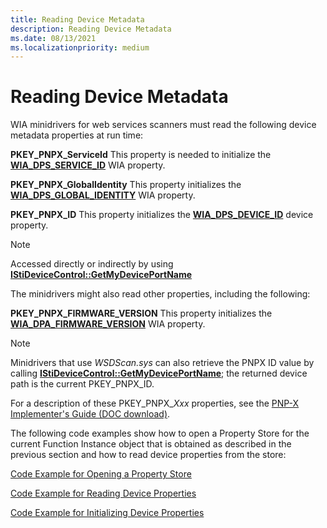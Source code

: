 ```yaml
---
title: Reading Device Metadata
description: Reading Device Metadata
ms.date: 08/13/2021
ms.localizationpriority: medium
---
```


# Reading Device Metadata

WIA minidrivers for web services scanners must read the following device metadata properties at run time:

**PKEY_PNPX_ServiceId**
This property is needed to initialize the [**WIA_DPS_SERVICE_ID**](./wia-dps-service-id.md) WIA property.

**PKEY_PNPX_GlobalIdentity**
This property initializes the [**WIA_DPS_GLOBAL_IDENTITY**](./wia-dps-global-identity.md) WIA property.

**PKEY_PNPX_ID**
This property initializes the [**WIA_DPS_DEVICE_ID**](./wia-dps-device-id.md) device property.

> [!NOTE]
> Accessed directly or indirectly by using [**IStiDeviceControl::GetMyDevicePortName**](/windows-hardware/drivers/ddi/stiusd/nf-stiusd-istidevicecontrol-getmydeviceportname)

The minidrivers might also read other properties, including the following:

**PKEY_PNPX_FIRMWARE_VERSION**
This property initializes the [**WIA_DPA_FIRMWARE_VERSION**](./wia-dpa-firmware-version.md) WIA property.

> [!NOTE]
> Minidrivers that use *WSDScan.sys* can also retrieve the PNPX ID value by calling [**IStiDeviceControl::GetMyDevicePortName**](/windows-hardware/drivers/ddi/stiusd/nf-stiusd-istidevicecontrol-getmydeviceportname); the returned device path is the current PKEY_PNPX_ID.

For a description of these PKEY_PNPX_*Xxx* properties, see the [PNP-X Implementer's Guide (DOC download)](https://download.microsoft.com/download/5/D/6/5D6EAF2B-7DDF-476B-93DC-7CF0072878E6/PnP-X_imp.doc).

The following code examples show how to open a Property Store for the current Function Instance object that is obtained as described in the previous section and how to read device properties from the store:

[Code Example for Opening a Property Store](code-example-for-opening-a-property-store.md)

[Code Example for Reading Device Properties](code-example-for-reading-device-properties.md)

[Code Example for Initializing Device Properties](code-example-for-initializing-device-properties.md)
